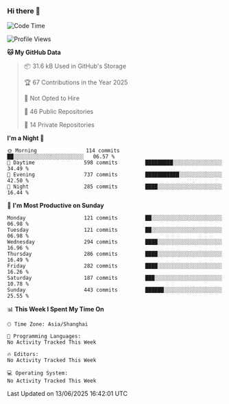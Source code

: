 ### Hi there 👋

<!--
**robinWongM/robinWongM** is a ✨ _special_ ✨ repository because its `README.md` (this file) appears on your GitHub profile.

Here are some ideas to get you started:

- 🔭 I’m currently working on ...
- 🌱 I’m currently learning ...
- 👯 I’m looking to collaborate on ...
- 🤔 I’m looking for help with ...
- 💬 Ask me about ...
- 📫 How to reach me: ...
- 😄 Pronouns: ...
- ⚡ Fun fact: ...
-->

<!--START_SECTION:waka-->
![Code Time](http://img.shields.io/badge/Code%20Time-266%20hrs%2026%20mins-blue)

![Profile Views](http://img.shields.io/badge/Profile%20Views-0-blue)

**🐱 My GitHub Data** 

> 📦 31.6 kB Used in GitHub's Storage 
 > 
> 🏆 67 Contributions in the Year 2025
 > 
> 🚫 Not Opted to Hire
 > 
> 📜 46 Public Repositories 
 > 
> 🔑 14 Private Repositories 
 > 
**I'm a Night 🦉** 

```text
🌞 Morning                114 commits         ██░░░░░░░░░░░░░░░░░░░░░░░   06.57 % 
🌆 Daytime                598 commits         █████████░░░░░░░░░░░░░░░░   34.49 % 
🌃 Evening                737 commits         ███████████░░░░░░░░░░░░░░   42.50 % 
🌙 Night                  285 commits         ████░░░░░░░░░░░░░░░░░░░░░   16.44 % 
```
📅 **I'm Most Productive on Sunday** 

```text
Monday                   121 commits         ██░░░░░░░░░░░░░░░░░░░░░░░   06.98 % 
Tuesday                  121 commits         ██░░░░░░░░░░░░░░░░░░░░░░░   06.98 % 
Wednesday                294 commits         ████░░░░░░░░░░░░░░░░░░░░░   16.96 % 
Thursday                 286 commits         ████░░░░░░░░░░░░░░░░░░░░░   16.49 % 
Friday                   282 commits         ████░░░░░░░░░░░░░░░░░░░░░   16.26 % 
Saturday                 187 commits         ███░░░░░░░░░░░░░░░░░░░░░░   10.78 % 
Sunday                   443 commits         ██████░░░░░░░░░░░░░░░░░░░   25.55 % 
```


📊 **This Week I Spent My Time On** 

```text
🕑︎ Time Zone: Asia/Shanghai

💬 Programming Languages: 
No Activity Tracked This Week

🔥 Editors: 
No Activity Tracked This Week

💻 Operating System: 
No Activity Tracked This Week
```


 Last Updated on 13/06/2025 16:42:01 UTC
<!--END_SECTION:waka-->
